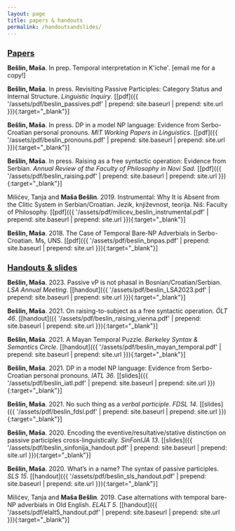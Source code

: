 ```yaml
---
layout: page
title: papers & handouts
permalink: /handoutsandslides/
---
```

<h1 style="font-size:130%;"><strong><u>Papers</u></strong></h1>

<strong>Bešlin, Maša</strong>. In prep. Temporal interpretation in K'iche'. \[email me for a copy!\]

<strong>Bešlin, Maša</strong>. In press. Revisiting Passive Participles: Category Status and Internal Structure. _Linguistic Inquiry_. \[[pdf]({{ '/assets/pdf/beslin_passives.pdf' | prepend: site.baseurl | prepend: site.url }}){:target="\_blank"}\]

<strong>Bešlin, Maša</strong>. In press. DP in a model NP language: Evidence from Serbo-Croatian personal pronouns. _MIT Working Papers in Linguistics_. \[[pdf]({{ '/assets/pdf/beslin_pronouns.pdf' | prepend: site.baseurl | prepend: site.url }}){:target="\_blank"}\]

<strong>Bešlin, Maša</strong>. In press. Raising as a free syntactic operation: Evidence from Serbian. _Annual Review of the Faculty of Philosophy in Novi Sad_. \[[pdf]({{ '/assets/pdf/beslin_raising.pdf' | prepend: site.baseurl | prepend: site.url }}){:target="\_blank"}\]

Milićev, Tanja and <strong>Maša Bešlin</strong>. 2019. Instrumental: Why It is Absent from the Clitic System in Serbian/Croatian. Jezik, književnost, teorija. Niš: Faculty of Philosophy. \[[pdf]({{ '/assets/pdf/milicev_beslin_instrumental.pdf' | prepend: site.baseurl | prepend: site.url }}){:target="\_blank"}\]

<strong>Bešlin, Maša</strong>. 2018. The Case of Temporal Bare-NP Adverbials in Serbo-Croatian. Ms, UNS. \[[pdf]({{ '/assets/pdf/beslin_bnpas.pdf' | prepend: site.baseurl | prepend: site.url }}){:target="\_blank"}\]


<h1 style="font-size:130%;"><strong><u>Handouts & slides</u></strong></h1>

<strong>Bešlin, Maša</strong>. 2023. Passive vP is not phasal in Bosnian/Croatian/Serbian. _LSA Annual Meeting_. \[[handout]({{ '/assets/pdf/beslin_LSA2023.pdf' | prepend: site.baseurl | prepend: site.url }}){:target="\_blank"}\]

<strong>Bešlin, Maša</strong>. 2021. On raising-to-subject as a free syntactic operation. _ÖLT 46_. \[[handout]({{ '/assets/pdf/beslin_raising_vienna.pdf' | prepend: site.baseurl | prepend: site.url }}){:target="\_blank"}\]

<strong>Bešlin, Maša</strong>. 2021. A Mayan Temporal Puzzle. _Berkeley Syntax & Semantics Circle_. \[[handout]({{ '/assets/pdf/beslin_mayan_temporal.pdf' | prepend: site.baseurl | prepend: site.url }}){:target="\_blank"}\]

<strong>Bešlin, Maša</strong>. 2021. DP in a model NP language: Evidence from Serbo-Croatian personal pronouns. _IATL 36_. \[[slides]({{ '/assets/pdf/beslin_iatl.pdf' | prepend: site.baseurl | prepend: site.url }}){:target="\_blank"}\]

<strong>Bešlin, Maša</strong>. 2021. No such thing as a _verbal participle_. _FDSL 14_. \[[slides]({{ '/assets/pdf/beslin_fdsl.pdf' | prepend: site.baseurl | prepend: site.url }}){:target="\_blank"}\]


<strong>Bešlin, Maša</strong>. 2020. Encoding the eventive/resultative/stative distinction on passive participles cross-linguistically.
_SinFonIJA 13_. \[[slides]({{ '/assets/pdf/beslin_sinfonija_handout.pdf' | prepend: site.baseurl | prepend: site.url }}){:target="\_blank"}\]

<strong>Bešlin, Maša</strong>. 2020. What’s in a name? The syntax of passive participles. _SLS 15_. \[[handout]({{ '/assets/pdf/beslin_sls_handout.pdf' | prepend: site.baseurl | prepend: site.url }}){:target="\_blank"}\]

Milićev, Tanja and <strong>Maša Bešlin</strong>. 2019. Case alternations with temporal bare-NP adverbials in Old English. _ELALT 5_. \[[handout]({{ '/assets/pdf/elalt5_handout.pdf' | prepend: site.baseurl | prepend: site.url }}){:target="\_blank"}\]